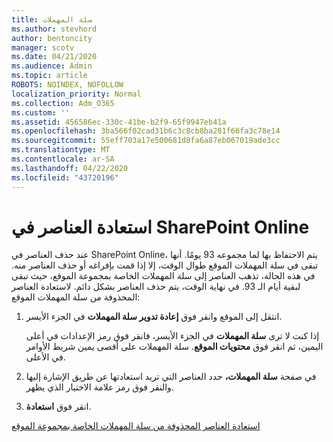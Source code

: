 ```yaml
---
title: سلة المهملات
ms.author: stevhord
author: bentoncity
manager: scotv
ms.date: 04/21/2020
ms.audience: Admin
ms.topic: article
ROBOTS: NOINDEX, NOFOLLOW
localization_priority: Normal
ms.collection: Adm_O365
ms.custom: ''
ms.assetid: 456586ec-330c-41be-b2f9-65f9947eb41a
ms.openlocfilehash: 3ba566f02cad31b6c3c8cb8ba281f66fa3c78e14
ms.sourcegitcommit: 55eff703a17e500681d8fa6a87eb067019ade3cc
ms.translationtype: MT
ms.contentlocale: ar-SA
ms.lasthandoff: 04/22/2020
ms.locfileid: "43720196"
---
```

# <a name="restore-items-in-sharepoint-online"></a>استعادة العناصر في SharePoint Online

عند حذف العناصر في SharePoint Online، يتم الاحتفاظ بها لما مجموعه 93 يومًا. أنها تبقى في سلة المهملات الموقع طوال الوقت، إلا إذا قمت بإفراغه أو حذف العناصر منه. في هذه الحالة، تذهب العناصر إلى سلة المهملات الخاصة بمجموعة الموقع، حيث تبقى لبقية أيام الـ 93. في نهاية الوقت، يتم حذف العناصر بشكل دائم. لاستعادة العناصر المحذوفة من سلة المهملات الموقع:
  
1. انتقل إلى الموقع وانقر فوق **إعادة تدوير سلة المهملات** في الجزء الأيسر. 
    
    إذا كنت لا ترى **سلة المهملات** في الجزء الأيسر، فانقر فوق رمز الإعدادات في أعلى اليمين، ثم انقر فوق **محتويات الموقع**. سلة المهملات على أقصى يمين شريط الأوامر في الأعلى.
    
2. في صفحة **سلة المهملات،** حدد العناصر التي تريد استعادتها عن طريق الإشارة إليها والنقر فوق رمز علامة الاختيار الذي يظهر. 
    
3. انقر فوق **استعادة**.
    
[استعادة العناصر المحذوفة من سلة المهملات الخاصة بمجموعة الموقع](https://go.microsoft.com/fwlink/?linkid=866439)
  

